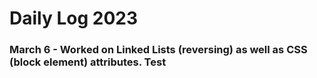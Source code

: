 # Daily Log 2023

### March 6 - Worked on Linked Lists (reversing) as well as CSS (block element) attributes. Test
